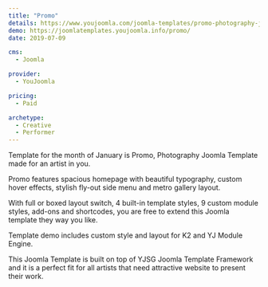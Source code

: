 ```yaml
---
title: "Promo"
details: https://www.youjoomla.com/joomla-templates/promo-photography-joomla-template.html
demo: https://joomlatemplates.youjoomla.info/promo/
date: 2019-07-09

cms: 
  - Joomla

provider:
  - YouJoomla

pricing:
  - Paid

archetype:
  - Creative
  - Performer
--- 
```


Template for the month of January is Promo, Photography Joomla Template made for an artist in you.

Promo features spacious homepage with beautiful typography, custom hover effects, stylish fly-out side menu and metro gallery layout.

With full or boxed layout switch, 4 built-in template styles, 9 custom module styles, add-ons and shortcodes, you are free to extend this Joomla template they way you like. 

Template demo includes custom style and  layout for K2 and YJ Module Engine.

This Joomla Template is built on top of YJSG Joomla Template Framework and it is a  perfect fit for all artists that need attractive website to present their work. 

